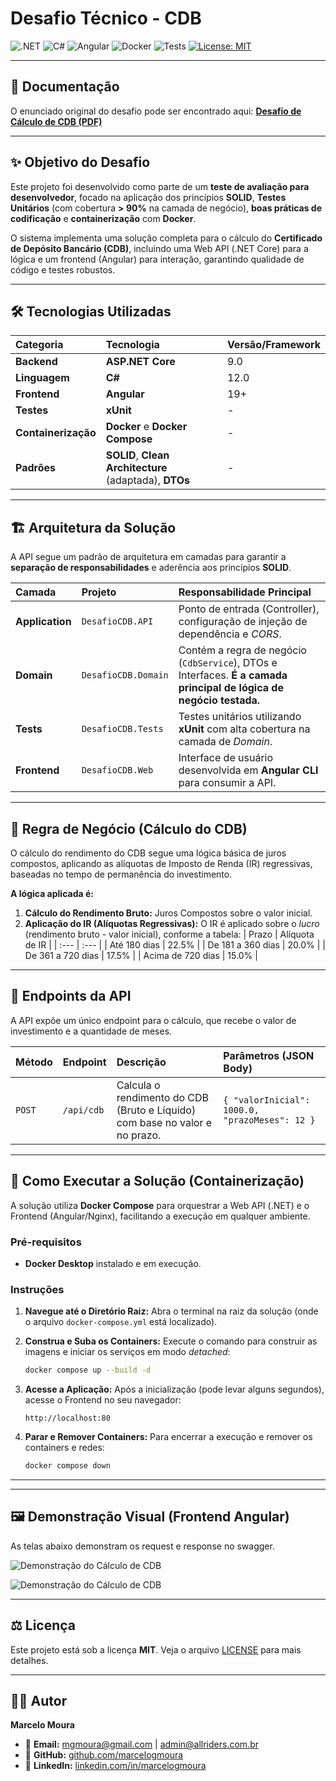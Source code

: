 # Desafio Técnico - CDB

![.NET](https://img.shields.io/badge/.NET-9.0-blueviolet)
![C#](https://img.shields.io/badge/C%23-512BD4?style=flat&logo=csharp&logoColor=white)
![Angular](https://img.shields.io/badge/Angular-DD0031?style=flat&logo=angular&logoColor=white)
![Docker](https://img.shields.io/badge/Docker-2496ED?style=flat&logo=docker&logoColor=white)
![Tests](https://img.shields.io/badge/xUnit-802580?style=flat&logo=xunit&logoColor=white)
[![License: MIT](https://img.shields.io/badge/License-MIT-yellow.svg)](https://opensource.org/licenses/MIT)

---

## 📜 Documentação
O enunciado original do desafio pode ser encontrado aqui:
[**Desafio de Cálculo de CDB (PDF)**](./Pdf/DesafioCDB.pdf)

---

## ✨ Objetivo do Desafio

Este projeto foi desenvolvido como parte de um **teste de avaliação para desenvolvedor**, focado na aplicação dos princípios **SOLID**, **Testes Unitários** (com cobertura **> 90%** na camada de negócio), **boas práticas de codificação** e **containerização** com **Docker**.

O sistema implementa uma solução completa para o cálculo do **Certificado de Depósito Bancário (CDB)**, incluindo uma Web API (.NET Core) para a lógica e um frontend (Angular) para interação, garantindo qualidade de código e testes robustos.

---

## 🛠️ Tecnologias Utilizadas

| Categoria | Tecnologia | Versão/Framework |
| :--- | :--- | :--- |
| **Backend** | **ASP.NET Core** | 9.0 |
| **Linguagem** | **C#** | 12.0 |
| **Frontend** | **Angular** | 19+ |
| **Testes** | **xUnit** | - |
| **Containerização** | **Docker** e **Docker Compose** | - |
| **Padrões** | **SOLID**, **Clean Architecture** (adaptada), **DTOs** | - |

---

## 🏗️ Arquitetura da Solução

A API segue um padrão de arquitetura em camadas para garantir a **separação de responsabilidades** e aderência aos princípios **SOLID**.

| Camada | Projeto | Responsabilidade Principal |
| :--- | :--- | :--- |
| **Application** | `DesafioCDB.API` | Ponto de entrada (Controller), configuração de injeção de dependência e *CORS*. |
| **Domain** | `DesafioCDB.Domain` | Contém a regra de negócio (`CdbService`), DTOs e Interfaces. **É a camada principal de lógica de negócio testada.** |
| **Tests** | `DesafioCDB.Tests` | Testes unitários utilizando **xUnit** com alta cobertura na camada de *Domain*. |
| **Frontend** | `DesafioCDB.Web` | Interface de usuário desenvolvida em **Angular CLI** para consumir a API. |

---

## 💼 Regra de Negócio (Cálculo do CDB)

O cálculo do rendimento do CDB segue uma lógica básica de juros compostos, aplicando as alíquotas de Imposto de Renda (IR) regressivas, baseadas no tempo de permanência do investimento.

**A lógica aplicada é:**

1.  **Cálculo do Rendimento Bruto:** Juros Compostos sobre o valor inicial.
2.  **Aplicação do IR (Alíquotas Regressivas):** O IR é aplicado sobre o *lucro* (rendimento bruto - valor inicial), conforme a tabela:
    | Prazo | Alíquota de IR |
    | :--- | :--- |
    | Até 180 dias | 22.5% |
    | De 181 a 360 dias | 20.0% |
    | De 361 a 720 dias | 17.5% |
    | Acima de 720 dias | 15.0% |

---

## 🔗 Endpoints da API

A API expõe um único endpoint para o cálculo, que recebe o valor de investimento e a quantidade de meses.

| Método | Endpoint | Descrição | Parâmetros (JSON Body) |
| :--- | :--- | :--- | :--- |
| `POST` | `/api/cdb` | Calcula o rendimento do CDB (Bruto e Líquido) com base no valor e no prazo. | `{ "valorInicial": 1000.0, "prazoMeses": 12 }` |

---

## 🚀 Como Executar a Solução (Containerização)

A solução utiliza **Docker Compose** para orquestrar a Web API (.NET) e o Frontend (Angular/Nginx), facilitando a execução em qualquer ambiente.

### Pré-requisitos

* **Docker Desktop** instalado e em execução.

### Instruções

1.  **Navegue até o Diretório Raiz:** Abra o terminal na raiz da solução (onde o arquivo `docker-compose.yml` está localizado).

2.  **Construa e Suba os Containers:**
    Execute o comando para construir as imagens e iniciar os serviços em modo *detached*:

    ```bash
    docker compose up --build -d
    ```

3.  **Acesse a Aplicação:**
    Após a inicialização (pode levar alguns segundos), acesse o Frontend no seu navegador:

    ```
    http://localhost:80
    ```

4.  **Parar e Remover Containers:**
    Para encerrar a execução e remover os containers e redes:

    ```bash
    docker compose down
    ```

---

---

## 🖼️ Demonstração Visual (Frontend Angular)

As telas abaixo demonstram os request e response no swagger.

![Demonstração do Cálculo de CDB](https://i.postimg.cc/qqn9dgXs/Screenshot-11.jpg)

![Demonstração do Cálculo de CDB](https://i.postimg.cc/qqn9dgXs/Screenshot-11.jpg)

---






## ⚖️ Licença

Este projeto está sob a licença **MIT**. Veja o arquivo [LICENSE](LICENSE) para mais detalhes.

---

## 👨‍💻 Autor

**Marcelo Moura**

* 📧 **Email:** [mgmoura@gmail.com](mailto:mgmoura@gmail.com) | [admin@allriders.com.br](mailto:admin@allriders.com.br)
* 🐙 **GitHub:** [github.com/marcelogmoura](https://github.com/marcelogmoura)
* 👔 **LinkedIn:** [linkedin.com/in/marcelogmoura](https://www.linkedin.com/in/marcelogmoura/)
